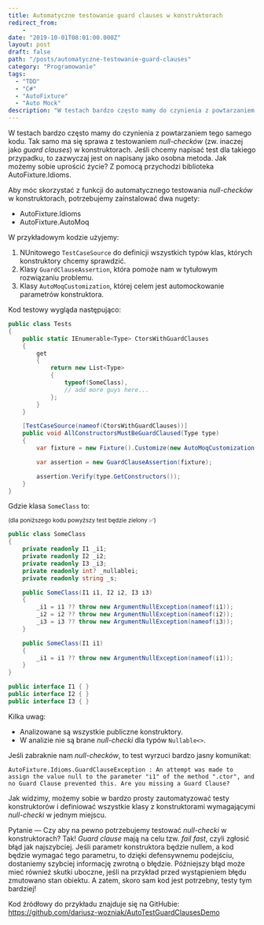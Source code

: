```yaml
---
title: Automatyczne testowanie guard clauses w konstruktorach
redirect_from:
    -
date: "2019-10-01T08:01:00.000Z"
layout: post
draft: false
path: "/posts/automatyczne-testowanie-guard-clauses"
category: "Programowanie"
tags:
  - "TDD"
  - "C#"
  - "AutoFixture"
  - "Auto Mock"
description: "W testach bardzo często mamy do czynienia z powtarzaniem tego samego kodu. Tak samo ma się sprawa z testowaniem _null-checków_ (zw. inaczej jako _guard clauses_) w konstruktorach. Jeśli chcemy napisać test dla takiego przypadku, to zazwyczaj jest on napisany jako osobna metoda. Jak możemy sobie uprościć życie? Z pomocą przychodzi biblioteka AutoFixture.Idioms."
---
```


W testach bardzo często mamy do czynienia z powtarzaniem tego samego kodu. Tak samo ma się sprawa z testowaniem _null-checków_ (zw. inaczej jako _guard clauses_) w konstruktorach. Jeśli chcemy napisać test dla takiego przypadku, to zazwyczaj jest on napisany jako osobna metoda. Jak możemy sobie uprościć życie? Z pomocą przychodzi biblioteka AutoFixture.Idioms.

Aby móc skorzystać z funkcji do automatycznego testowania _null-checków_ w konstruktorach, potrzebujemy zainstalować dwa nugety:

- AutoFixture.Idioms
- AutoFixture.AutoMoq

W przykładowym kodzie użyjemy:

1. NUnitowego `TestCaseSource` do definicji wszystkich typów klas, których konstruktory chcemy sprawdzić.
2. Klasy `GuardClauseAssertion`, która pomoże nam w tytułowym rozwiązaniu problemu.
3. Klasy `AutoMoqCustomization`, której celem jest automockowanie parametrów konstruktora.

Kod testowy wygląda następująco:

```csharp
public class Tests
{
    public static IEnumerable<Type> CtorsWithGuardClauses
    {
        get
        {
            return new List<Type>
            {
                typeof(SomeClass),
                // add more guys here...
            };
        }
    }

    [TestCaseSource(nameof(CtorsWithGuardClauses))]
    public void AllConstructorsMustBeGuardClaused(Type type)
    {
        var fixture = new Fixture().Customize(new AutoMoqCustomization());

        var assertion = new GuardClauseAssertion(fixture);

        assertion.Verify(type.GetConstructors());
    }
}
```

Gdzie klasa `SomeClass` to:

<sup>(dla poniższego kodu powyższy test będzie zielony ✅)</sup>

```csharp
public class SomeClass
{
    private readonly I1 _i1;
    private readonly I2 _i2;
    private readonly I3 _i3;
    private readonly int? _nullablei;
    private readonly string _s;

    public SomeClass(I1 i1, I2 i2, I3 i3)
    {
        _i1 = i1 ?? throw new ArgumentNullException(nameof(i1));
        _i2 = i2 ?? throw new ArgumentNullException(nameof(i2));
        _i3 = i3 ?? throw new ArgumentNullException(nameof(i3));
    }

    public SomeClass(I1 i1)
    {
        _i1 = i1 ?? throw new ArgumentNullException(nameof(i1));
    }
}

public interface I1 { }
public interface I2 { }
public interface I3 { }
```

Kilka uwag:
- Analizowane są wszystkie publiczne konstruktory.
- W analizie nie są brane _null-checki_ dla typów `Nullable<>`.

Jeśli zabraknie nam _null-checków_, to test wyrzuci bardzo jasny komunikat:

```
AutoFixture.Idioms.GuardClauseException : An attempt was made to assign the value null to the parameter "i1" of the method ".ctor", and no Guard Clause prevented this. Are you missing a Guard Clause?
```

Jak widzimy, możemy sobie w bardzo prosty zautomatyzować testy konstruktorów i definiować wszystkie klasy z konstruktorami wymagającymi _null-checki_ w jednym miejscu.

Pytanie — Czy aby na pewno potrzebujemy testować _null-checki_ w konstruktorach? Tak! _Guard clause_ mają na celu tzw. _fail fast_, czyli zgłosić błąd jak najszybciej. Jeśli parametr konstruktora będzie nullem, a kod będzie wymagać tego parametru, to dzięki defensywnemu podejściu, dostaniemy szybciej informację zwrotną o błędzie. Późniejszy błąd może mieć również skutki uboczne, jeśli na przykład przed wystąpieniem błędu zmutowano stan obiektu. A zatem, skoro sam kod jest potrzebny, testy tym bardziej!

Kod źródłowy do przykładu znajduje się na GitHubie: https://github.com/dariusz-wozniak/AutoTestGuardClausesDemo
